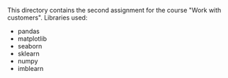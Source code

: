 This directory contains the second assignment for the course "Work with customers". Libraries used:

- pandas
- matplotlib
- seaborn
- sklearn
- numpy
- imblearn
